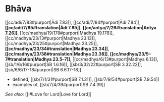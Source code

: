 # Bhāva

[[cc/adi/7/83#purport|Ādi 7.83]], [[cc/adi/7/84#purport|Ādi 7.84]], **[[cc/adi/7/85#translation|Ādi 7.85]]**, **[[cc/antya/7/26#translation|Antya 7.26]]**, [[cc/madhya/19/178#purport|Madhya 19.178]], [[cc/madhya/23/13#purport|Madhya 23.13]], [[cc/madhya/23/25#purport|Madhya 23.25]], **[[cc/madhya/23/34#translation|Madhya 23.34]]**, **[[cc/madhya/23/38#translation|Madhya 23.38]]**, **[[cc/madhya/23/5–7#translation|Madhya 23.5–7]]**, [[cc/madhya/6/13#purport|Madhya 6.13]], [[sb/1/6/16#purport|SB 1.6.16]], [[sb/3/32/22#purport|SB 3.32.22]], [[sb/6/6/17-18#purport|SB 6.6.17-18]]

* defined, [[sb/7/1/31#purport|SB 7.1.31]], [[sb/7/9/54#purport|SB 7.9.54]]
* examples of, [[sb/7/4/39#purport|SB 7.4.39]]

*See also:* [[l#Love for Lord|Love for Lord]]
